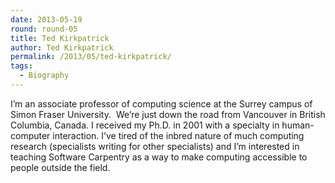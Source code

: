 ```yaml
---
date: 2013-05-19
round: round-05
title: Ted Kirkpatrick
author: Ted Kirkpatrick
permalink: /2013/05/ted-kirkpatrick/
tags:
  - Biography
---
```

I&#8217;m an associate professor of computing science at the Surrey campus of Simon Fraser University.  We&#8217;re just down the road from Vancouver in British Columbia, Canada. I received my Ph.D. in 2001 with a specialty in human-computer interaction. I&#8217;ve tired of the inbred nature of much computing research (specialists writing for other specialists) and I&#8217;m interested in teaching Software Carpentry as a way to make computing accessible to people outside the field.
